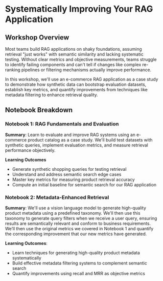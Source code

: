 # Systematically Improving Your RAG Application

## Workshop Overview

Most teams build RAG applications on shaky foundations, assuming retrieval "just works" with semantic similarity and lacking systematic testing. Without clear metrics and objective measurements, teams struggle to identify failing components and can't tell if changes like complex re-ranking pipelines or filtering mechanisms actually improve performance.

In this workshop, we'll use an e-commerce RAG application as a case study to demonstrate how synthetic data can bootstrap evaluation datasets, establish key metrics, and quantify improvements from techniques like metadata filtering to enhance retrieval quality.

## Notebook Breakdown

### Notebook 1: RAG Fundamentals and Evaluation

**Summary**: Learn to evaluate and improve RAG systems using an e-commerce product catalog as a case study. We'll build test datasets with synthetic queries, implement evaluation metrics, and measure retrieval performance objectively.

**Learning Outcomes**

- Generate synthetic shopping queries for testing retrieval
- Understand and address semantic search edge cases
- Master key metrics for measuring product retrieval accuracy
- Compute an initial baseline for semantic search for our RAG application

### Notebook 2: Metadata-Enhanced Retrieval

**Summary**: We'll use a vision language model to generate high-quality product metadata using a predefined taxonomy. We'll then use this taxonomy to generate query filters when we receive a user query, ensuring results are semantically relevant and conform to business requirements. We’ll then use the original metrics we covered in Notebook 1 and quantify the corresponding improvement that our new metrics have generated.

**Learning Outcomes**:

- Learn techniques for generating high-quality product metadata systematically
- Build effective metadata filtering systems to complement semantic search
- Quantify improvements using recall and MRR as objective metrics
